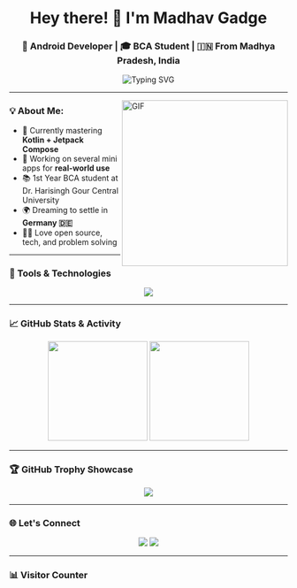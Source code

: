 <h1 align="center">Hey there! 👋 I'm Madhav Gadge</h1>
<h3 align="center">🚀 Android Developer | 🎓 BCA Student | 🇮🇳 From Madhya Pradesh, India</h3>

<p align="center">
  <img src="https://readme-typing-svg.herokuapp.com?font=Fira+Code&size=24&duration=4000&pause=1000&center=true&vCenter=true&width=440&lines=Welcome+to+my+GitHub!;I+love+building+Android+apps.;Currently+learning+Kotlin+%26+Jetpack+Compose.;Let's+connect!+%F0%9F%92%AC" alt="Typing SVG" />
</p>

---

<img align="right" alt="GIF" height="300px" src="https://cdn.dribbble.com/users/1708958/screenshots/5209482/programmer.gif" />

### 💡 About Me:
- 🧠 Currently mastering **Kotlin + Jetpack Compose**
- 💼 Working on several mini apps for **real-world use**
- 📚 1st Year BCA student at Dr. Harisingh Gour Central University
- 🌍 Dreaming to settle in **Germany 🇩🇪**
- 👨‍💻 Love open source, tech, and problem solving

---

### 🔧 Tools & Technologies

<p align="center">
  <img src="https://skillicons.dev/icons?i=java,kotlin,androidstudio,xml,git,github,sqlite,figma,linux,vscode" />
</p>

---

### 📈 GitHub Stats & Activity

<p align="center">
  <img src="https://github-readme-stats.vercel.app/api?username=madhavgadge01&show_icons=true&theme=tokyonight&hide_border=true" height="180px"/>
  <img src="https://github-readme-streak-stats.herokuapp.com/?user=madhavgadge01&theme=tokyonight&hide_border=true" height="180px"/>
</p>

---

### 🏆 GitHub Trophy Showcase

<p align="center">
  <img src="https://github-profile-trophy.vercel.app/?username=madhavgadge01&theme=gruvbox&row=1&column=7" />
</p>

---

### 🌐 Let's Connect

<p align="center">
  <a href="https://www.linkedin.com/in/your-linkedin"><img src="https://img.shields.io/badge/LinkedIn-blue?logo=linkedin&style=for-the-badge" /></a>
  <a href="mailto:madhav@example.com"><img src="https://img.shields.io/badge/Gmail-red?logo=gmail&style=for-the-badge" /></a>
</p>

---

### 📊 Visitor Counter  
<p align="center">
  <img src="https://komarev.com/ghpvc/?username=madhavgadge01&style=flat-square&color=blue" alt=""/>
</p>
